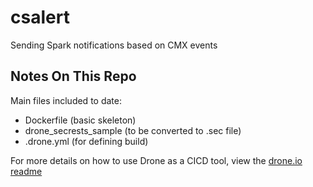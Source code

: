 # csalert
Sending Spark notifications based on CMX events

## Notes On This Repo
Main files included to date:

*  Dockerfile (basic skeleton)
* drone_secrests_sample (to be converted to .sec file)
* .drone.yml (for defining build)

For more details on how to use Drone as a CICD tool, view the [drone.io readme](http://readme.drone.io/usage/overview/)
